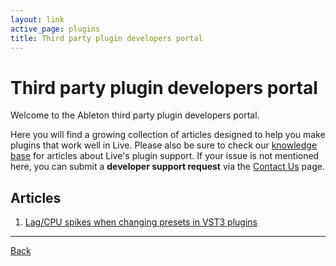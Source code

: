 ```yaml
---
layout: link
active_page: plugins
title: Third party plugin developers portal
---
```


# Third party plugin developers portal

Welcome to the Ableton third party plugin developers portal. 

Here you will find a growing collection of articles designed to help you make plugins that work well in Live. Please also be sure to check our [knowledge base](https://help.ableton.com/hc/en-us/sections/202295165-Plug-Ins) for articles about Live's plugin support.
If your issue is not mentioned here, you can submit a **developer support request** via the [Contact Us](https://www.ableton.com/en/contact-us/) page.

## Articles

1. [Lag/CPU spikes when changing presets in VST3 plugins](vst3-preset-recall-lag)

***

[Back](../index)
